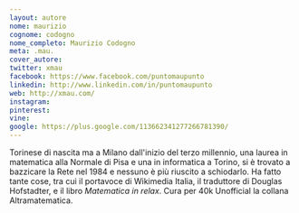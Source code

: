 ```yaml
---
layout: autore
nome: maurizio
cognome: codogno
nome_completo: Maurizio Codogno
meta: .mau.
cover_autore:
twitter: xmau
facebook: https://www.facebook.com/puntomaupunto
linkedin: http://www.linkedin.com/in/puntomaupunto
web: http://xmau.com/
instagram:
pinterest:
vine:
google: https://plus.google.com/113662341277266781390/
---
```

Torinese di nascita ma a Milano dall'inizio del terzo millennio, una laurea in matematica alla Normale di Pisa e una in informatica a Torino, si è trovato a bazzicare la Rete nel 1984 e nessuno è più riuscito a schiodarlo. Ha fatto tante cose, tra cui il portavoce di Wikimedia Italia, il traduttore di Douglas Hofstadter, e il libro _Matematica in relax_. Cura per 40k Unofficial la collana Altramatematica.